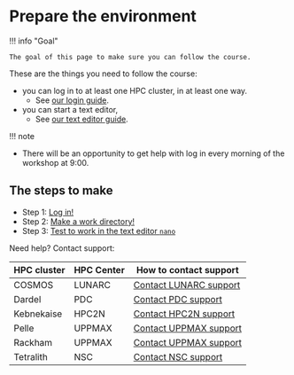 # Prepare the environment

!!! info "Goal"

    The goal of this page to make sure you can follow the course.

These are the things you need to follow the course:

- you can log in to at least one HPC cluster, in at least one way.
    - See [our login guide](common/login.md).
- you can start a text editor,
    - See [our text editor guide](common/use_text_editor.md).

!!! note

- There will be an opportunity to get help with log in
  every morning of the workshop at 9:00.

## The steps to make

- Step 1: [Log in!](common/login.md)
- Step 2: [Make a work directory!](common/login.md#step-2-make-a-work-directory)
- Step 3: [Test to work in the text editor ``nano``](common/use_text_editor.md)

Need help? Contact support:

HPC cluster |HPC Center  | How to contact support
------------|------------|-------------------------------------------------------------------------------
COSMOS      | LUNARC     | [Contact LUNARC support](https://www.lunarc.lu.se/getting-help/)
Dardel      | PDC        | [Contact PDC support](https://support.pdc.kth.se/doc/contact/contact_support/)
Kebnekaise  | HPC2N      | [Contact HPC2N support](https://docs.hpc2n.umu.se/support/contact/)
Pelle       | UPPMAX     | [Contact UPPMAX support](https://docs.uppmax.uu.se/support/)
Rackham     | UPPMAX     | [Contact UPPMAX support](https://docs.uppmax.uu.se/support/)
Tetralith   | NSC        | [Contact NSC support](https://www.nsc.liu.se/support/)

